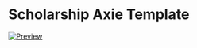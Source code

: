 # Scholarship Axie Template


[![Preview](https://i.imgur.com/B5r2aM0.png)](https://www.youtube.com/watch?v=0DnDM1Rnyq8)
